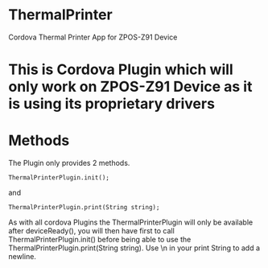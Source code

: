 # ThermalPrinter
Cordova Thermal Printer App for ZPOS-Z91 Device 


# This is Cordova Plugin which will only work on ZPOS-Z91 Device as it is using its proprietary drivers


# Methods 
The Plugin only provides 2 methods. 
   
    ThermalPrinterPlugin.init(); 
   
and 

    ThermalPrinterPlugin.print(String string); 
  
As with all cordova Plugins the ThermalPrinterPlugin will only be available after deviceReady(), you will then have first to call ThermalPrinterPlugin.init()
before being able to use the ThermalPrinterPlugin.print(String string). Use \n in your print String to add a newline. 

